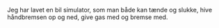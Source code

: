 Jeg har lavet en bil simulator, som man både kan tænde og slukke, hive håndbremsen op og ned, give gas med og bremse med.

